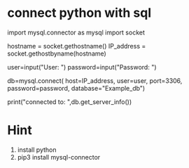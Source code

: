 # connect python with sql

import mysql.connector as mysql
import socket

hostname = socket.gethostname()
IP_address = socket.gethostbyname(hostname)

user=input("User: ")
password=input("Password: ")

db=mysql.connect(
host=IP_address,
user=user,
port=3306,
password=password,
database="Example_db")

print("connected to: ",db.get_server_info())

# Hint

1. install python
2. pip3 install mysql-connector
